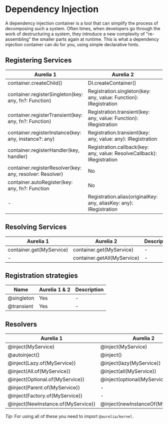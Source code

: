 # Dependency Injection

A dependency injection container is a tool that can simplify the process of decomposing such a system. Often times, when developers go through the work of destructuring a system, they introduce a new complexity of "re-assembling" the smaller parts again at runtime. This is what a dependency injection container can do for you, using simple declarative hints.

## Registering Services

|Aurelia 1|Aurelia 2|Description|
|---------|---------|-----------|
|container.createChild()|DI.createContainer()|-|
|container.registerSingleton(key: any, fn?: Function)|Registration.singleton(key: any, value: Function): IRegistration|-|
|container.registerTransient(key: any, fn?: Function)|Registration.transient(key: any, value: Function): IRegistration|-|
|container.registerInstance(key: any, instance?: any)|Registration.transient(key: any, value: any): IRegistration|-|
|container.registerHandler(key, handler)|Registration.callback(key: any, value: ResolveCallback): IRegistration|-|
|container.registerResolver(key: any, resolver: Resolver)|No|-|
|container.autoRegister(key: any, fn?: Function|No|-|
|-|Registration.alias(originalKey: any, aliasKey: any): IRegistration|-|

## Resolving Services

|Aurelia 1|Aurelia 2|Description|
|---------|---------|-----------|
|container.get(MyService)|container.get(MyService)|-|
|-|container.getAll(MyService)|-|

## Registration strategies

|Name|Aurelia 1 & 2|Description|
|----|-------------|-----------|
|@singleton|Yes|-|
|@transient|Yes|-|

## Resolvers

|Aurelia 1|Aurelia 2|Description|
|---------|---------|-----------|
|@inject(MyService)|@inject(MyService)|-|
|@autoinject()|@inject()|-|
|@inject(Lazy.of(MyService))|@inject(lazy(MyService))|-|
|@inject(All.of(MyService))|@inject(all(MyService))|-|
|@inject(Optional.of(MyService))|@inject(optional(MyService))|-|
|@inject(Parent.of(MyService))|-|-|
|@inject(Factory.of(MyService))|-|-|
|@inject(NewInstance.of(MyService))|@inject(newInstanceOf(MyService))|-|

*Tip*: For using all of these you need to import `@aurelia/kernel`.



